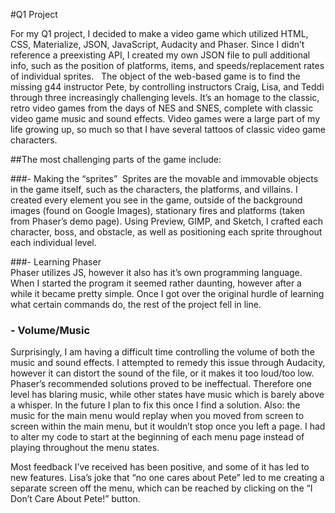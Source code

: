 #Q1 Project

For my Q1 project, I decided to make a video game which utilized HTML, CSS, Materialize, JSON, JavaScript, 
Audacity and Phaser. Since I didn’t reference a preexisting API, I created my own JSON file to pull additional info, 
such as the position of platforms, items, and speeds/replacement rates of individual sprites.   The object of the web-based 
game is to find the missing g44 instructor Pete, by controlling instructors Craig, Lisa, and Teddi through three 
increasingly challenging levels. It’s an homage to the classic, retro video games from the days of NES and SNES, 
complete with classic video game music and sound effects. Video games were a large part of my life growing up, so much 
so that I have several tattoos of classic video game characters. 

##The most challenging parts of the game include:

 ###- Making the “sprites” 	
    Sprites are the movable and immovable objects in the game itself, such as the characters, 
    the platforms, and villains. I created every element you see in the game, outside of the background images (found 
    on Google Images), stationary fires and platforms (taken from Phaser’s demo page). Using Preview, GIMP, and Sketch, 
    I crafted each character, boss, and obstacle, as well as positioning each sprite throughout each individual level. 

 ###- Learning Phaser 	
    Phaser utilizes JS, however it also has it’s own programming language. When I started the 
    program it seemed rather daunting, however after a while it became pretty simple. Once I got over the original hurdle of 
    learning what certain commands do, the rest of the project fell in line. 

### - Volume/Music
   Surprisingly, I am having a difficult time controlling the volume of both the music and sound effects. 
   I attempted to remedy this issue through Audacity, however it can distort the sound of the file, or it makes it too 
   loud/too low. Phaser’s recommended solutions proved to be ineffectual. Therefore one level has blaring music, while other 
   states have music which is barely above a whisper. In the future I plan to fix this once I find a solution. Also: the 
   music for the main menu would replay when you moved from screen to screen within the main menu, but it wouldn’t stop once 
   you left a page. I had to alter my code to start at the beginning of each menu page instead of playing throughout the 
   menu states. 

Most feedback I’ve received has been positive, and some of it has led to new features. 
Lisa’s joke that “no one cares about Pete” led to me creating a separate screen off the menu, which can be 
reached by clicking on the “I Don’t Care About Pete!” button. 
